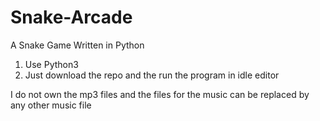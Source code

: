 # Snake-Arcade
A Snake Game Written in Python

1. Use Python3
2. Just download the repo and the run the program in idle editor

I do not own the mp3 files and the files for the music can be replaced by any other music file


